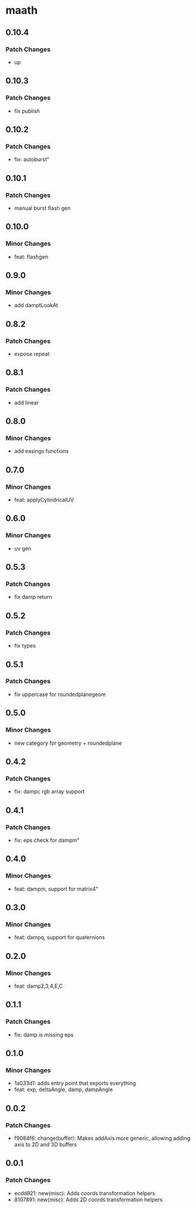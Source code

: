 # maath

## 0.10.4

### Patch Changes

- up

## 0.10.3

### Patch Changes

- fix publish

## 0.10.2

### Patch Changes

- fix: autoburst"

## 0.10.1

### Patch Changes

- manual burst flash gen

## 0.10.0

### Minor Changes

- feat: flashgen

## 0.9.0

### Minor Changes

- add damptLookAt

## 0.8.2

### Patch Changes

- expose repeat

## 0.8.1

### Patch Changes

- add linear

## 0.8.0

### Minor Changes

- add easings functions

## 0.7.0

### Minor Changes

- feat: applyCylindricalUV

## 0.6.0

### Minor Changes

- uv gen

## 0.5.3

### Patch Changes

- fix damp return

## 0.5.2

### Patch Changes

- fix types

## 0.5.1

### Patch Changes

- fix uppercase for roundedplanegeom

## 0.5.0

### Minor Changes

- new category for geometry + roundedplane

## 0.4.2

### Patch Changes

- fix: dampc rgb array support

## 0.4.1

### Patch Changes

- fix: eps check for dampm"

## 0.4.0

### Minor Changes

- feat: dampm, support for matrix4"

## 0.3.0

### Minor Changes

- feat: dampq, support for quaternions

## 0.2.0

### Minor Changes

- feat: damp2,3,4,E,C

## 0.1.1

### Patch Changes

- fix: damp is missing eps

## 0.1.0

### Minor Changes

- 1a033d1: adds entry point that exports everything
- feat: exp, deltaAngle, damp, dampAngle

## 0.0.2

### Patch Changes

- f9084f6: change(buffer): Makes addAxis more generic, allowing adding axis to 2D and 3D buffers

## 0.0.1

### Patch Changes

- ecdd821: new(misc): Adds coords transformation helpers
- 8107891: new(misc): Adds 2D coords transformation helpers
